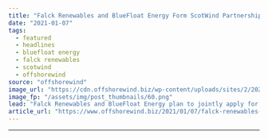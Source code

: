 ```yaml
---
title: "Falck Renewables and BlueFloat Energy Form ScotWind Partnership"
date: "2021-01-07"
tags: 
  - featured
  - headlines
  - bluefloat energy
  - falck renewables
  - scotwind
  - offshorewind
source: "offshorewind"
image_url: "https://cdn.offshorewind.biz/wp-content/uploads/sites/2/2021/01/07124003/Falck-Renewables-and-BlueFloat-Energy-Float-ScotWind-Partnership.png"
image_fp: "/assets/img/post_thumbnails/60.png"
lead: "Falck Renewables and BlueFloat Energy plan to jointly apply for one or more seabed"
article_url: "https://www.offshorewind.biz/2021/01/07/falck-renewables-and-bluefloat-energy-form-scotwind-partnership/"
---
```


---
